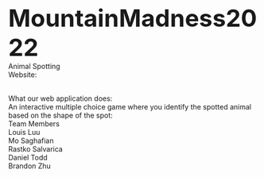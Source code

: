<!DOCTYPE html>
<head>  <font size="+4"><strong> MountainMadness2022 </strong></font></head><br/>
Animal Spotting <br />
Website: <br /> <br />

What our web application does:<br />
An interactive multiple choice game where you identify the spotted animal based on the shape of the spot: 
<br />
Team Members<br />
Louis Luu<br />
Mo Saghafian<br />
Rastko Salvarica<br />
Daniel Todd<br />
Brandon Zhu<br />
